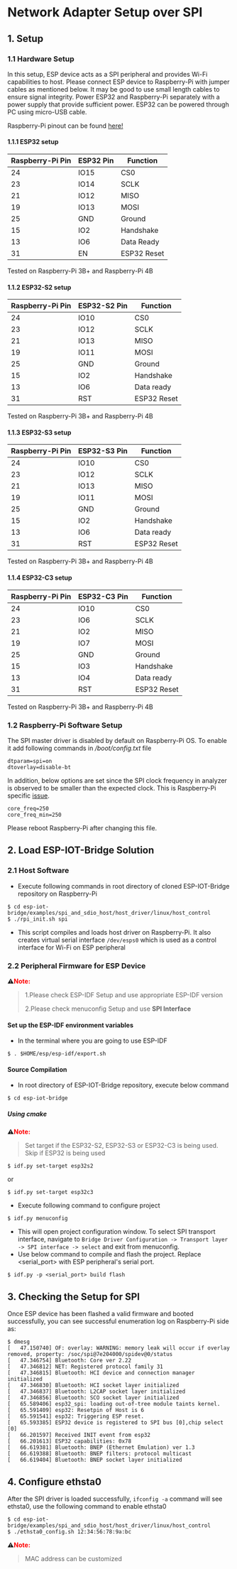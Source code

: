 # Network Adapter Setup over SPI

## 1. Setup

### 1.1 Hardware Setup

In this setup, ESP device acts as a SPI peripheral and provides Wi-Fi capabilities to host. Please connect ESP device to Raspberry-Pi with jumper cables as mentioned below. It may be good to use small length cables to ensure signal integrity. Power ESP32 and Raspberry-Pi separately with a power supply that provide sufficient power. ESP32 can be powered through PC using micro-USB cable.

Raspberry-Pi pinout can be found [here!](https://pinout.xyz/pinout/spi)

#### 1.1.1 ESP32 setup

| Raspberry-Pi Pin | ESP32 Pin | Function    |
| ---------------- | --------- | ----------- |
| 24               | IO15      | CS0         |
| 23               | IO14      | SCLK        |
| 21               | IO12      | MISO        |
| 19               | IO13      | MOSI        |
| 25               | GND       | Ground      |
| 15               | IO2       | Handshake   |
| 13               | IO6       | Data Ready  |
| 31               | EN        | ESP32 Reset |

Tested on Raspberry-Pi 3B+ and Raspberry-Pi 4B

#### 1.1.2 ESP32-S2 setup

| Raspberry-Pi Pin | ESP32-S2 Pin | Function    |
| ---------------- | ------------ | ----------- |
| 24               | IO10         | CS0         |
| 23               | IO12         | SCLK        |
| 21               | IO13         | MISO        |
| 19               | IO11         | MOSI        |
| 25               | GND          | Ground      |
| 15               | IO2          | Handshake   |
| 13               | IO6          | Data ready  |
| 31               | RST          | ESP32 Reset |

Tested on Raspberry-Pi 3B+ and Raspberry-Pi 4B

#### 1.1.3 ESP32-S3 setup

| Raspberry-Pi Pin | ESP32-S3 Pin | Function    |
| ---------------- | ------------ | ----------- |
| 24               | IO10         | CS0         |
| 23               | IO12         | SCLK        |
| 21               | IO13         | MISO        |
| 19               | IO11         | MOSI        |
| 25               | GND          | Ground      |
| 15               | IO2          | Handshake   |
| 13               | IO6          | Data ready  |
| 31               | RST          | ESP32 Reset |

Tested on Raspberry-Pi 3B+ and Raspberry-Pi 4B

#### 1.1.4 ESP32-C3 setup

| Raspberry-Pi Pin | ESP32-C3 Pin | Function    |
| ---------------- | ------------ | ----------- |
| 24               | IO10         | CS0         |
| 23               | IO6          | SCLK        |
| 21               | IO2          | MISO        |
| 19               | IO7          | MOSI        |
| 25               | GND          | Ground      |
| 15               | IO3          | Handshake   |
| 13               | IO4          | Data ready  |
| 31               | RST          | ESP32 Reset |

Tested on Raspberry-Pi 3B+ and Raspberry-Pi 4B

### 1.2 Raspberry-Pi Software Setup

The SPI master driver is disabled by default on Raspberry-Pi OS. To enable it add following commands in */boot/config.txt* file

```
dtparam=spi=on
dtoverlay=disable-bt
```

In addition, below options are set since the SPI clock frequency in analyzer is observed to be smaller than the expected clock. This is Raspberry-Pi specific [issue](https://github.com/raspberrypi/linux/issues/2286).

```
core_freq=250
core_freq_min=250
```

Please reboot Raspberry-Pi after changing this file.

## 2. Load ESP-IOT-Bridge Solution

### 2.1 Host Software

- Execute following commands in root directory of cloned ESP-IOT-Bridge repository on Raspberry-Pi

```
$ cd esp-iot-bridge/examples/spi_and_sdio_host/host_driver/linux/host_control
$ ./rpi_init.sh spi
```

- This script compiles and loads host driver on Raspberry-Pi. It also creates virtual serial interface `/dev/esps0` which is used as a control interface for Wi-Fi on ESP peripheral

### 2.2 Peripheral Firmware for ESP Device

⚠️<font color=red>**Note:** </font>

> 1.Please check ESP-IDF Setup and use appropriate ESP-IDF version
>
> 2.Please check menuconfig Setup and use **SPI Interface**

#### Set up the ESP-IDF environment variables

- In the terminal where you are going to use ESP-IDF

```
$ . $HOME/esp/esp-idf/export.sh
```

#### Source Compilation

- In root directory of ESP-IOT-Bridge repository, execute below command

```
$ cd esp-iot-bridge
```

##### Using cmake

⚠️<font color=red>**Note:** </font>

>Set target if the ESP32-S2, ESP32-S3 or ESP32-C3 is being used. Skip if ESP32 is being used

```
$ idf.py set-target esp32s2
```

or

```
$ idf.py set-target esp32c3
```

- Execute following command to configure project

```
$ idf.py menuconfig
```

- This will open project configuration window. To select SPI transport interface, navigate to `Bridge Driver Configuration -> Transport layer -> SPI interface -> select` and exit from menuconfig.
- Use below command to compile and flash the project. Replace <serial_port> with ESP peripheral's serial port.

```
$ idf.py -p <serial_port> build flash
```

## 3. Checking the Setup for SPI

Once ESP device has been flashed a valid firmware and booted successfully, you can see successful enumeration log on Raspberry-Pi side as:

```
$ dmesg
[   47.150740] OF: overlay: WARNING: memory leak will occur if overlay removed, property: /soc/spi@7e204000/spidev@0/status
[   47.346754] Bluetooth: Core ver 2.22
[   47.346812] NET: Registered protocol family 31
[   47.346815] Bluetooth: HCI device and connection manager initialized
[   47.346830] Bluetooth: HCI socket layer initialized
[   47.346837] Bluetooth: L2CAP socket layer initialized
[   47.346856] Bluetooth: SCO socket layer initialized
[   65.589406] esp32_spi: loading out-of-tree module taints kernel.
[   65.591409] esp32: Resetpin of Host is 6
[   65.591541] esp32: Triggering ESP reset.
[   65.593385] ESP32 device is registered to SPI bus [0],chip select [0]
[   66.201597] Received INIT event from esp32
[   66.201613] ESP32 capabilities: 0x78
[   66.619381] Bluetooth: BNEP (Ethernet Emulation) ver 1.3
[   66.619388] Bluetooth: BNEP filters: protocol multicast
[   66.619404] Bluetooth: BNEP socket layer initialized
```

## 4. Configure ethsta0

After the SPI driver is loaded successfully, `ifconfig -a` command will see ethsta0, use the following command to enable ethsta0

```
$ cd esp-iot-bridge/examples/spi_and_sdio_host/host_driver/linux/host_control
$ ./ethsta0_config.sh 12:34:56:78:9a:bc
```

⚠️<font color=red>**Note:** </font>

> MAC address can be customized

